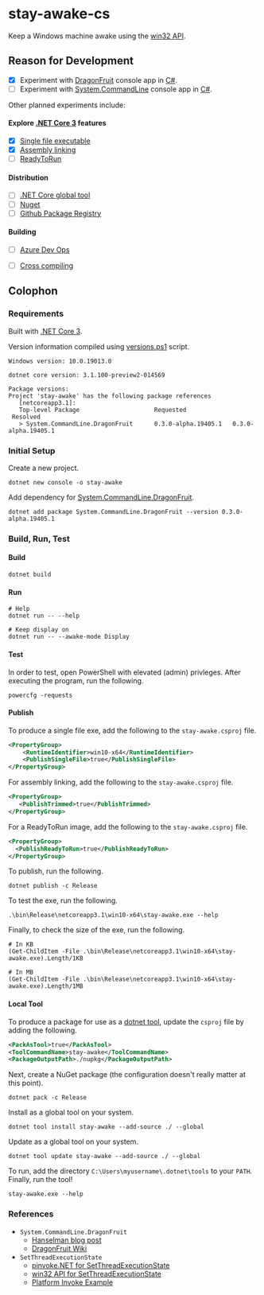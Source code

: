 # stay-awake-cs

Keep a Windows machine awake using the [win32 API](https://docs.microsoft.com/en-us/windows/win32/apiindex/windows-api-list).

## Reason for Development

- [x] Experiment with [DragonFruit](https://github.com/dotnet/command-line-api/wiki/DragonFruit-overview) console app in [C#](https://docs.microsoft.com/en-us/dotnet/csharp/). 
- [ ] Experiment with [System.CommandLine](https://github.com/dotnet/command-line-api/wiki/Your-first-app-with-System.CommandLine) console app in [C#](https://docs.microsoft.com/en-us/dotnet/csharp/).

Other planned experiments include:

#### Explore [.NET Core 3](https://docs.microsoft.com/en-us/dotnet/core/whats-new/dotnet-core-3-0) features
- [x] [Single file executable](https://docs.microsoft.com/en-us/dotnet/core/whats-new/dotnet-core-3-0#single-file-executables)
- [x] [Assembly linking](https://docs.microsoft.com/en-us/dotnet/core/whats-new/dotnet-core-3-0#assembly-linking)
- [ ] [ReadyToRun](https://docs.microsoft.com/en-us/dotnet/core/whats-new/dotnet-core-3-0#readytorun-images)

#### Distribution
- [ ] [.NET Core global tool](https://docs.microsoft.com/en-us/dotnet/core/tools/global-tools)
- [ ] [Nuget](https://www.nuget.org/)
- [ ] [Github Package Registry](https://help.github.com/en/github/managing-packages-with-github-package-registry/configuring-nuget-for-use-with-github-package-registry)

#### Building
- [ ] [Azure Dev Ops](https://azure.microsoft.com/en-us/services/devops/)
- [ ] [Cross compiling](https://docs.microsoft.com/en-us/dotnet/core/rid-catalog)


## Colophon

### Requirements
Built with [.NET Core 3](https://dotnet.microsoft.com/download/dotnet-core/3.0).

Version information compiled using [versions.ps1](https://github.com/curtisalexander/stay-awake/blob/master/versions.ps1) script.

```
Windows version: 10.0.19013.0

dotnet core version: 3.1.100-preview2-014569

Package versions:
Project 'stay-awake' has the following package references
   [netcoreapp3.1]:
   Top-level Package                     Requested
 Resolved
   > System.CommandLine.DragonFruit      0.3.0-alpha.19405.1   0.3.0-alpha.19405.1
```

### Initial Setup

Create a new project.

```pwsh
dotnet new console -o stay-awake
```

Add dependency for [System.CommandLine.DragonFruit](https://www.nuget.org/packages/System.CommandLine.DragonFruit).

```pwsh
dotnet add package System.CommandLine.DragonFruit --version 0.3.0-alpha.19405.1
```

### Build, Run, Test

#### Build

```pwsh
dotnet build
```

#### Run

```pwsh
# Help 
dotnet run -- --help

# Keep display on
dotnet run -- --awake-mode Display
```

#### Test

In order to test, open PowerShell with elevated (admin) privleges.  After executing the program, run the following.

```pwsh
powercfg -requests
```

#### Publish

To produce a single file exe, add the following to the `stay-awake.csproj` file.

```xml
<PropertyGroup>
    <RuntimeIdentifier>win10-x64</RuntimeIdentifier>
    <PublishSingleFile>true</PublishSingleFile>
</PropertyGroup>
```

For assembly linking, add the following to the `stay-awake.csproj` file.

```xml
<PropertyGroup>
   <PublishTrimmed>true</PublishTrimmed>
</PropertyGroup>
```

For a ReadyToRun image, add the following to the `stay-awake.csproj` file.

```xml
<PropertyGroup>
  <PublishReadyToRun>true</PublishReadyToRun>
</PropertyGroup>
```

To publish, run the following.

```pwsh
dotnet publish -c Release
```

To test the exe, run the following.

```pwsh
.\bin\Release\netcoreapp3.1\win10-x64\stay-awake.exe --help
```

Finally, to check the size of the exe, run the following.

```pwsh
# In KB
(Get-ChildItem -File .\bin\Release\netcoreapp3.1\win10-x64\stay-awake.exe).Length/1KB

# In MB
(Get-ChildItem -File .\bin\Release\netcoreapp3.1\win10-x64\stay-awake.exe).Length/1MB
```

#### Local Tool

To produce a package for use as a [dotnet tool](https://docs.microsoft.com/en-us/dotnet/core/tools/dotnet-tool-install), update the `csproj` file by adding the following.

```xml
<PackAsTool>true</PackAsTool>
<ToolCommandName>stay-awake</ToolCommandName>
<PackageOutputPath>./nupkg</PackageOutputPath>
```

Next, create a NuGet package (the configuration doesn't really matter at this point).

```
dotnet pack -c Release
```

Install as a global tool on your system.

```
dotnet tool install stay-awake --add-source ./ --global
```

Update as a global tool on your system.

```pwsh
dotnet tool update stay-awake --add-source ./ --global
```

To run, add the directory `C:\Users\myusername\.dotnet\tools` to your `PATH`.  Finally, run the tool!

```pwsh
stay-awake.exe --help
```

### References
- `System.CommandLine.DragonFruit`
    - [Hanselman blog post](https://www.hanselman.com/blog/DragonFruitAndSystemCommandLineIsANewWayToThinkAboutNETConsoleApps.aspx)
    - [DragonFruit Wiki](https://github.com/dotnet/command-line-api/wiki/DragonFruit-overview)
- `SetThreadExecutionState`
    - [pinvoke.NET for SetThreadExecutionState](https://www.pinvoke.net/default.aspx/kernel32/SetThreadExecutionState.html)
    - [win32 API for SetThreadExecutionState](https://docs.microsoft.com/en-us/windows/win32/api/winbase/nf-winbase-setthreadexecutionstate?redirectedfrom=MSDN)
    - [Platform Invoke Example](https://docs.microsoft.com/en-us/dotnet/csharp/programming-guide/interop/how-to-use-platform-invoke-to-play-a-wave-file)
